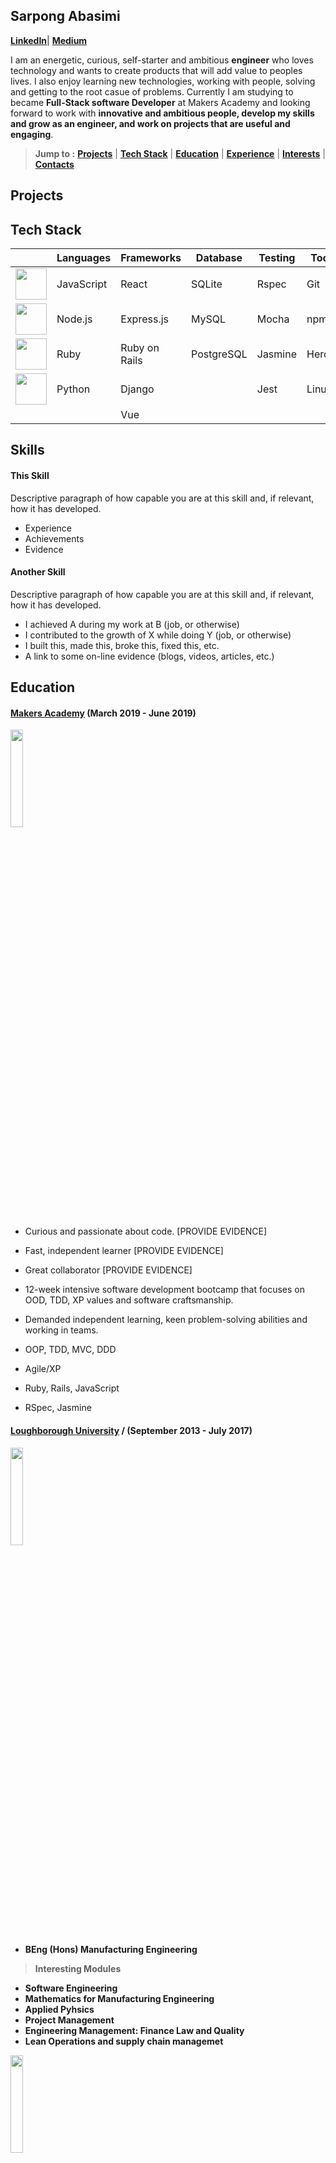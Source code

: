 ## Sarpong Abasimi
**[LinkedIn](https://uk.linkedin.com/in/sarpong-abasimi-353380163)**| **[Medium](https://medium.com/@1550707241489)**

I am an energetic, curious, self-starter and ambitious  **engineer** who loves technology and wants to create products that will add value to peoples lives. I also enjoy learning new technologies, working with people, solving and getting to the root casue of problems. Currently I am studying to became **Full-Stack software Developer** at Makers Academy and looking forward to work with **innovative and ambitious people, develop my skills and grow as an engineer, and work on projects that are useful and engaging**.

> **Jump to :** **[Projects](#projects)** | **[Tech Stack](#tech-stack)** | **[Education](#education)** | **[Experience](#experience)** | **[Interests](#interests)** | **[Contacts](#contacts)**



## Projects

## Tech Stack
|     | **Languages** |**Frameworks**|**Database**|**Testing**|**Tools**|**Design**|
|-----|-------------- |--------------|------------|-----------|---------|----------|
|<img src='https://user-images.githubusercontent.com/37377831/55037461-c586ec80-5015-11e9-8759-f4b12c778245.png' width='50'>| JavaScript|React | SQLite | Rspec | Git | AdobeXD |
|<img src='https://user-images.githubusercontent.com/37377831/55038471-d6852d00-5018-11e9-9456-4c513770b88c.png' width='50'>| Node.js | Express.js | MySQL | Mocha | npm | PhotoShop |
|<img src='https://user-images.githubusercontent.com/37377831/55039168-0f260600-501b-11e9-92b1-6bdae28d88c9.png' width='50'>| Ruby |Ruby on Rails | PostgreSQL | Jasmine | Heroku | Adobe Illustrator |
|<img src='https://user-images.githubusercontent.com/37377831/55039424-f66a2000-501b-11e9-801a-837f8db5f0cb.png' width='50'>| Python | Django |              | Jest | Linux |  |
|     |               | Vue  |       |  |   | |


## Skills

#### This Skill

Descriptive paragraph of how capable you are at this skill and, if relevant, how it has developed.

- Experience
- Achievements
- Evidence

#### Another Skill

Descriptive paragraph of how capable you are at this skill and, if relevant, how it has developed.

- I achieved A during my work at B (job, or otherwise)
- I contributed to the growth of X while doing Y (job, or otherwise)
- I built this, made this, broke this, fixed this, etc.
- A link to some on-line evidence (blogs, videos, articles, etc.)

## Education

#### [Makers Academy](https://makers.tech) (March 2019 - June 2019)

<img src='https://user-images.githubusercontent.com/37377831/55031000-86e93600-5005-11e9-9014-cb1e6b54b081.png' width='20%'>

- Curious and passionate about code. [PROVIDE EVIDENCE]
- Fast, independent learner [PROVIDE EVIDENCE]
- Great collaborator [PROVIDE EVIDENCE]
- 12-week intensive software development bootcamp that focuses on OOD, TDD, XP values and software craftsmanship.
- Demanded independent learning, keen problem-solving abilities and working in teams.

- OOP, TDD, MVC, DDD
- Agile/XP
- Ruby, Rails, JavaScript
- RSpec, Jasmine

#### [Loughborough University](https://www.lboro.ac.uk) / **(September 2013 - July 2017)**
<img src='https://user-images.githubusercontent.com/37377831/55031967-c6b11d00-5007-11e9-876d-b0e9598bb8f0.png' width='20%'>

- **BEng (Hons) Manufacturing Engineering** 
> **Interesting Modules**
- **Software Engineering**
- **Mathematics for Manufacturing Engineering**
- **Applied Pyhsics**
- **Project Management**
- **Engineering Management: Finance Law and Quality**
- **Lean Operations and supply chain managemet**

<img src='https://user-images.githubusercontent.com/37377831/55033535-4f7d8800-500b-11e9-94ed-5f177aa34f35.png' width='20%'>

- CS50 Introduction to Computer Science | Online Course
- Python3
- Data Structure And Algorithms

#### [Liceo Scientifico Giorgione](https://www.liceogiorgione.gov.it), Italy (2009 - 2012)


## Experience

## Interests

## Contacts

**Company Name** (start_date to end_date)    
*Your job title*  
**Company Name** (start_date to end_date)   
*Your job title*  

